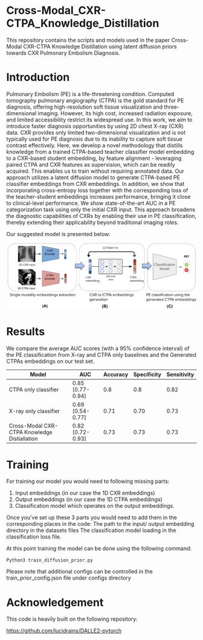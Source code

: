 # Cross-Modal_CXR-CTPA_Knowledge_Distillation
This repository contains the scripts and models used in the paper Cross-Modal CXR-CTPA Knowledge Distillation using latent diffusion priors towards CXR Pulmonary Embolism Diagnosis.

# Introduction

Pulmonary Embolism (PE) is a life-threatening condition. Computed tomography pulmonary angiography (CTPA) is the gold standard for PE diagnosis, offering high-resolution soft tissue visualization
and three-dimensional imaging. However, its high cost, increased radiation exposure, and limited accessibility restrict its widespread use. In this work, we aim to introduce 
faster diagnosis opportunities by using 2D chest X-ray (CXR) data. CXR provides only limited two-dimensional visualization and is not typically used for PE diagnosis due to its inability to 
capture soft tissue contrast effectively. Here, we develop a novel methodology that distills knowledge from a trained CTPA-based teacher classifier model embedding to a CXR-based student embedding,
by feature alignment - leveraging paired CTPA and CXR features as supervision, which can be readily acquired. This enables us to train without requiring annotated data. 
Our approach utilizes a latent diffusion model to generate CTPA-based PE classifier embeddings from CXR embeddings. In addition, we show that incorporating cross-entropy loss together with 
the corresponding loss of the teacher-student embeddings increases performance, bringing it close to clinical-level performance. We show state-of-the-art AUC in a PE categorization task using only the initial CXR input. 
This approach broadens the diagnostic capabilities of CXRs by enabling their use in PE classification, thereby extending their applicability beyond traditional imaging roles.


Our suggested model is presented below:

![](assets/xray-ct-embeddings3.png)



# Results
We compare the average AUC scores (with a 95% confidence interval) of the PE classification from X-ray and CTPA only baselines and the Generated CTPAs embeddings on our test set. 

|    Model                                     |       AUC       | Accuracy | Specificity | Sensitivity  |
|----------------------------------------------|-----------------|----------|-------------|--------------|
|CTPA only classifier                          |0.85 [0.77-0.94] | 0.8      | 0.8         |   0.82       |
|X-ray only classifier                         |0.69 [0.54-0.77] | 0.71     | 0.70        |   0.73       |
|Cross-Modal CXR-CTPA Knowledge Distiallation  |0.82 [0.72-0.93] | 0.73     | 0.73        |   0.73       |

# Training

For training our model you would need to following missing parts:
1. Input embeddings (in our case the 1D CXR embeddings)
2. Output embeddings (in our case the 1D CTPA embeddings)
3. Classification model which operates on the output embeddings.

Once you've set up these 3 parts you would need to add them in the corresponding places in the code:
The path to the input/ output embedding directory in the datasets files
The classification model loading in the classification loss file.

At this point training the model can be done using the following command:

```
Python3 train_diffusion_prior.py
```

Please note that additional configs can be controlled in the train_prior_config.json file under configs directory


# Acknowledgement
This code is heavily built on the following repository:

https://github.com/lucidrains/DALLE2-pytorch


